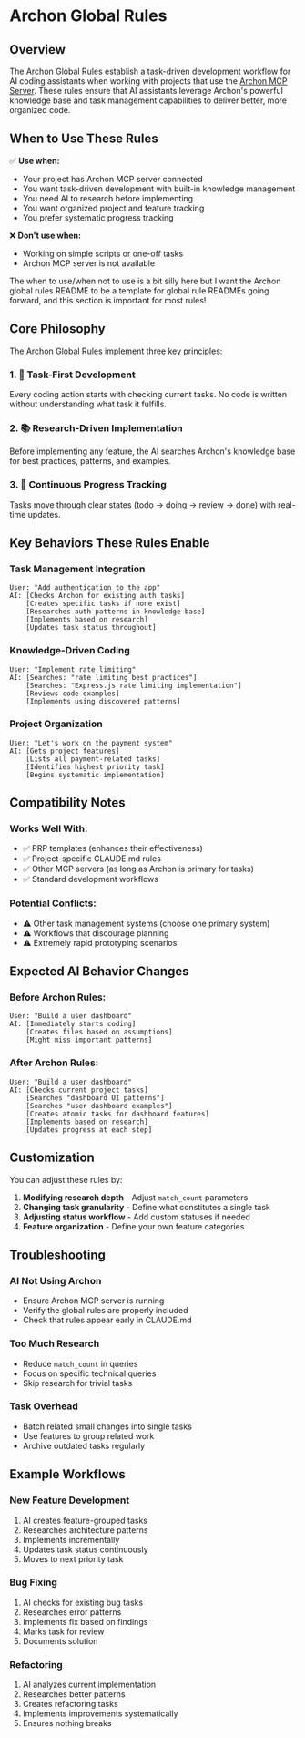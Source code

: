 # Archon Global Rules

## Overview

The Archon Global Rules establish a task-driven development workflow for AI coding assistants when working with projects that use the [Archon MCP Server](https://github.com/dynamous-community/workshops/tree/main/archon-v2-alpha). These rules ensure that AI assistants leverage Archon's powerful knowledge base and task management capabilities to deliver better, more organized code.

## When to Use These Rules

✅ **Use when:**
- Your project has Archon MCP server connected
- You want task-driven development with built-in knowledge management
- You need AI to research before implementing
- You want organized project and feature tracking
- You prefer systematic progress tracking

❌ **Don't use when:**
- Working on simple scripts or one-off tasks
- Archon MCP server is not available

The when to use/when not to use is a bit silly here but I want the Archon global rules README to be a template for global rule READMEs going forward, and this section is important for most rules!

## Core Philosophy

The Archon Global Rules implement three key principles:

### 1. 🎯 Task-First Development
Every coding action starts with checking current tasks. No code is written without understanding what task it fulfills.

### 2. 📚 Research-Driven Implementation
Before implementing any feature, the AI searches Archon's knowledge base for best practices, patterns, and examples.

### 3. 🔄 Continuous Progress Tracking
Tasks move through clear states (todo → doing → review → done) with real-time updates.

## Key Behaviors These Rules Enable

### Task Management Integration
```
User: "Add authentication to the app"
AI: [Checks Archon for existing auth tasks]
    [Creates specific tasks if none exist]
    [Researches auth patterns in knowledge base]
    [Implements based on research]
    [Updates task status throughout]
```

### Knowledge-Driven Coding
```
User: "Implement rate limiting"
AI: [Searches: "rate limiting best practices"]
    [Searches: "Express.js rate limiting implementation"]
    [Reviews code examples]
    [Implements using discovered patterns]
```

### Project Organization
```
User: "Let's work on the payment system"
AI: [Gets project features]
    [Lists all payment-related tasks]
    [Identifies highest priority task]
    [Begins systematic implementation]
```

## Compatibility Notes

### Works Well With:
- ✅ PRP templates (enhances their effectiveness)
- ✅ Project-specific CLAUDE.md rules
- ✅ Other MCP servers (as long as Archon is primary for tasks)
- ✅ Standard development workflows

### Potential Conflicts:
- ⚠️ Other task management systems (choose one primary system)
- ⚠️ Workflows that discourage planning
- ⚠️ Extremely rapid prototyping scenarios

## Expected AI Behavior Changes

### Before Archon Rules:
```
User: "Build a user dashboard"
AI: [Immediately starts coding]
    [Creates files based on assumptions]
    [Might miss important patterns]
```

### After Archon Rules:
```
User: "Build a user dashboard"
AI: [Checks current project tasks]
    [Searches "dashboard UI patterns"]
    [Searches "user dashboard examples"]
    [Creates atomic tasks for dashboard features]
    [Implements based on research]
    [Updates progress at each step]
```

## Customization

You can adjust these rules by:

1. **Modifying research depth** - Adjust `match_count` parameters
2. **Changing task granularity** - Define what constitutes a single task
3. **Adjusting status workflow** - Add custom statuses if needed
4. **Feature organization** - Define your own feature categories

## Troubleshooting

### AI Not Using Archon
- Ensure Archon MCP server is running
- Verify the global rules are properly included
- Check that rules appear early in CLAUDE.md

### Too Much Research
- Reduce `match_count` in queries
- Focus on specific technical queries
- Skip research for trivial tasks

### Task Overhead
- Batch related small changes into single tasks
- Use features to group related work
- Archive outdated tasks regularly

## Example Workflows

### New Feature Development
1. AI creates feature-grouped tasks
2. Researches architecture patterns
3. Implements incrementally
4. Updates task status continuously
5. Moves to next priority task

### Bug Fixing
1. AI checks for existing bug tasks
2. Researches error patterns
3. Implements fix based on findings
4. Marks task for review
5. Documents solution

### Refactoring
1. AI analyzes current implementation
2. Researches better patterns
3. Creates refactoring tasks
4. Implements improvements systematically
5. Ensures nothing breaks